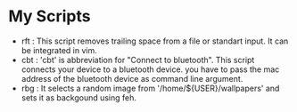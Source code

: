 # My Scripts

- rft : This script removes trailing space from a file or standart input. It can be integrated in vim.
- cbt : 'cbt' is abbreviation for "Connect to bluetooth". This script connects your device to a bluetooth device. you have to pass the mac address of the bluetooth device as command line argument.
- rbg : It selects a random image from '/home/${USER}/wallpapers' and sets it as backgound using feh.
